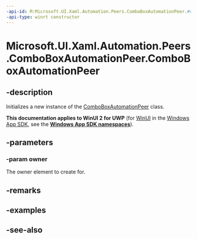 ```yaml
---
-api-id: M:Microsoft.UI.Xaml.Automation.Peers.ComboBoxAutomationPeer.#ctor(Microsoft.UI.Xaml.Controls.ComboBox)
-api-type: winrt constructor
---
```


<!-- Method syntax
public ComboBoxAutomationPeer(Windows.UI.Xaml.Controls.ComboBox owner)
-->

# Microsoft.UI.Xaml.Automation.Peers.ComboBoxAutomationPeer.ComboBoxAutomationPeer

## -description
Initializes a new instance of the [ComboBoxAutomationPeer](comboboxautomationpeer.md) class.

**This documentation applies to WinUI 2 for UWP** (for [WinUI](/windows/apps/winui/winui3/) in the [Windows App SDK](/windows/apps/windows-app-sdk/), see the **[Windows App SDK namespaces](/windows/windows-app-sdk/api/winrt/)**).

## -parameters
### -param owner
The owner element to create for.

## -remarks

## -examples

## -see-also
